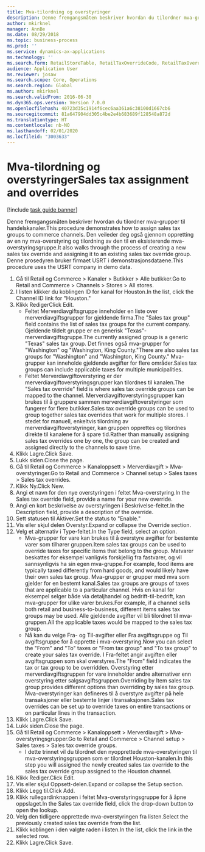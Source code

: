 ```yaml
---
title: Mva-tilordning og overstyringer
description: Denne fremgangsmåten beskriver hvordan du tilordner mva-grupper til handelskanaler.
author: mkirknel
manager: AnnBe
ms.date: 08/29/2018
ms.topic: business-process
ms.prod: ''
ms.service: dynamics-ax-applications
ms.technology: ''
ms.search.form: RetailStoreTable, RetailTaxOverrideCode, RetailTaxOverrideGroup
audience: Application User
ms.reviewer: josaw
ms.search.scope: Core, Operations
ms.search.region: Global
ms.author: mkirknel
ms.search.validFrom: 2016-06-30
ms.dyn365.ops.version: Version 7.0.0
ms.openlocfilehash: 40723d35c1914f6cec6aa361a6c38100d1667cb6
ms.sourcegitcommit: 81a647904dd305c4be2e4b683689f128548a872d
ms.translationtype: HT
ms.contentlocale: nb-NO
ms.lasthandoff: 02/01/2020
ms.locfileid: "3003633"
---
```

# <a name="sales-tax-assignment-and-overrides"></a><span data-ttu-id="40000-103"> Mva-tilordning og overstyringer</span><span class="sxs-lookup"><span data-stu-id="40000-103">Sales tax assignment and overrides</span></span>

[!include [task guide banner](../../includes/task-guide-banner.md)]

<span data-ttu-id="40000-104">Denne fremgangsmåten beskriver hvordan du tilordner mva-grupper til handelskanaler.</span><span class="sxs-lookup"><span data-stu-id="40000-104">This procedure demonstrates how to assign sales tax groups to commerce channels.</span></span> <span data-ttu-id="40000-105">Den veileder deg også gjennom oppretting av en ny mva-overstyring og tilordning av den til en eksisterende mva-overstyringsgruppe.</span><span class="sxs-lookup"><span data-stu-id="40000-105">It also walks through the process of creating a new sales tax override and assigning it to an existing sales tax override group.</span></span> <span data-ttu-id="40000-106">Denne prosedyren bruker firmaet USRT i demonstrasjonsdataene.</span><span class="sxs-lookup"><span data-stu-id="40000-106">This procedure uses the USRT company in demo data.</span></span>

1. <span data-ttu-id="40000-107">Gå til Retail og Commerce > Kanaler > Butikker > Alle butikker.</span><span class="sxs-lookup"><span data-stu-id="40000-107">Go to Retail and Commerce > Channels > Stores > All stores.</span></span>
2. <span data-ttu-id="40000-108">I listen klikker du koblingen ID for kanal for Houston.</span><span class="sxs-lookup"><span data-stu-id="40000-108">In the list, click the Channel ID link for "Houston."</span></span>
3. <span data-ttu-id="40000-109">Klikk Rediger</span><span class="sxs-lookup"><span data-stu-id="40000-109">Click Edit.</span></span>
    * <span data-ttu-id="40000-110">Feltet Merverdiavgiftsgruppe inneholder en liste over merverdiavgiftsgrupper for gjeldende firma.</span><span class="sxs-lookup"><span data-stu-id="40000-110">The "Sales tax group" field contains the list of sales tax groups for the current company.</span></span> <span data-ttu-id="40000-111">Gjeldende tildelt gruppe er en generisk "Texas"-merverdiavgiftsgruppe.</span><span class="sxs-lookup"><span data-stu-id="40000-111">The currently assigned group is a generic "Texas" sales tax group.</span></span> <span data-ttu-id="40000-112">Det finnes også mva-grupper for "Washington" og "Washington, King County."</span><span class="sxs-lookup"><span data-stu-id="40000-112">There are also sales tax groups for "Washington" and "Washington, King County."</span></span> <span data-ttu-id="40000-113">Mva-grupper kan inneholde gjeldende avgifter for flere områder.</span><span class="sxs-lookup"><span data-stu-id="40000-113">Sales tax groups can include applicable taxes for multiple municipalities.</span></span>  
    * <span data-ttu-id="40000-114">Feltet Merverdiavgiftoverstyring er der merverdiavgiftoverstyringsgrupper kan tilordnes til kanalen.</span><span class="sxs-lookup"><span data-stu-id="40000-114">The "Sales tax override" field is where sales tax override groups can be mapped to the channel.</span></span> <span data-ttu-id="40000-115">Merverdiavgiftoverstyringsgrupper kan brukes til å gruppere sammen merverdiavgiftoverstyringer som fungerer for flere butikker.</span><span class="sxs-lookup"><span data-stu-id="40000-115">Sales tax override groups can be used to group together sales tax overrides that work for multiple stores.</span></span> <span data-ttu-id="40000-116">I stedet for manuell, enkeltvis tilordning av merverdiavgiftoverstyringer, kan gruppen opprettes og tilordnes direkte til kanalene for å spare tid.</span><span class="sxs-lookup"><span data-stu-id="40000-116">Rather than manually assigning sales tax overrides one by one, the group can be created and assigned directly to the channels to save time.</span></span>  
4. <span data-ttu-id="40000-117">Klikk Lagre.</span><span class="sxs-lookup"><span data-stu-id="40000-117">Click Save.</span></span>
5. <span data-ttu-id="40000-118">Lukk siden.</span><span class="sxs-lookup"><span data-stu-id="40000-118">Close the page.</span></span>
6. <span data-ttu-id="40000-119">Gå til Retail og Commerce > Kanaloppsett > Merverdiavgift > Mva-overstyringer.</span><span class="sxs-lookup"><span data-stu-id="40000-119">Go to Retail and Commerce > Channel setup > Sales taxes > Sales tax overrides.</span></span>
7. <span data-ttu-id="40000-120">Klikk Ny.</span><span class="sxs-lookup"><span data-stu-id="40000-120">Click New.</span></span>
8. <span data-ttu-id="40000-121">Angi et navn for den nye overstyringen i feltet Mva-overstyring.</span><span class="sxs-lookup"><span data-stu-id="40000-121">In the Sales tax override field, provide a name for your new override.</span></span>
9. <span data-ttu-id="40000-122">Angi en kort beskrivelse av overstyringen i Beskrivelse-feltet.</span><span class="sxs-lookup"><span data-stu-id="40000-122">In the Description field, provide a description of the override.</span></span>
10. <span data-ttu-id="40000-123">Sett statusen til Aktiver.</span><span class="sxs-lookup"><span data-stu-id="40000-123">Set the status to "Enable."</span></span>
11. <span data-ttu-id="40000-124">Vis eller skjul delen Overstyr.</span><span class="sxs-lookup"><span data-stu-id="40000-124">Expand or collapse the Override section.</span></span>
12. <span data-ttu-id="40000-125">Velg et alternativ i Type-feltet.</span><span class="sxs-lookup"><span data-stu-id="40000-125">In the Type field, select an option.</span></span>
    * <span data-ttu-id="40000-126">Mva-grupper for vare kan brukes til å overstyre avgifter for bestemte varer som tilhører gruppen.</span><span class="sxs-lookup"><span data-stu-id="40000-126">Item sales tax groups can be used to override taxes for specific items that belong to the group.</span></span> <span data-ttu-id="40000-127">Matvarer beskattes for eksempel vanligvis forskjellig fra fastvarer, og vil sannsynligvis ha sin egen mva-gruppe.</span><span class="sxs-lookup"><span data-stu-id="40000-127">For example, food items are typically taxed differently from hard goods, and would likely have their own sales tax group.</span></span> <span data-ttu-id="40000-128">Mva-grupper er grupper med mva som gjelder for en bestemt kanal.</span><span class="sxs-lookup"><span data-stu-id="40000-128">Sales tax groups are groups of taxes that are applicable to a particular channel.</span></span> <span data-ttu-id="40000-129">Hvis en kanal for eksempel selger både via detaljhandel og bedrift-til-bedrift, kan mva-grupper for ulike varer brukes.</span><span class="sxs-lookup"><span data-stu-id="40000-129">For example, if a channel sells both retail and business-to-business, different items sales tax groups may be used.</span></span> <span data-ttu-id="40000-130">Alle gjeldende avgifter vil bli tilordnet til mva-gruppen.</span><span class="sxs-lookup"><span data-stu-id="40000-130">All the applicable taxes would be mapped to the sales tax group.</span></span>  
    * <span data-ttu-id="40000-131">Nå kan du velge Fra- og Til-avgifter eller Fra avgiftsgruppe og Til avgiftsgruppe for å opprette i mva-overstyring.</span><span class="sxs-lookup"><span data-stu-id="40000-131">Now you can select the "From" and "To" taxes or "From tax group" and "To tax group" to create your sales tax override.</span></span> <span data-ttu-id="40000-132">I Fra-feltet angir avgiften eller avgiftsgruppen som skal overstyres.</span><span class="sxs-lookup"><span data-stu-id="40000-132">The "From" field indicates the tax or tax group to be overridden.</span></span> <span data-ttu-id="40000-133">Overstyring etter merverdiavgiftsgruppen for vare inneholder andre alternativer enn overstyring etter salgsavgiftsgruppen.</span><span class="sxs-lookup"><span data-stu-id="40000-133">Overriding by Item sales tax group provides different options than overriding by sales tax group.</span></span> <span data-ttu-id="40000-134">Mva-overstyringer kan defineres til å overstyre avgifter på hele transaksjoner eller bestemte linjer i transaksjonen.</span><span class="sxs-lookup"><span data-stu-id="40000-134">Sales tax overrides can be set up to override taxes on entire transactions or on particular lines in the transaction.</span></span>  
13. <span data-ttu-id="40000-135">Klikk Lagre.</span><span class="sxs-lookup"><span data-stu-id="40000-135">Click Save.</span></span>
14. <span data-ttu-id="40000-136">Lukk siden.</span><span class="sxs-lookup"><span data-stu-id="40000-136">Close the page.</span></span>
15. <span data-ttu-id="40000-137">Gå til Retail og Commerce > Kanaloppsett > Merverdiavgift > Mva-overstyringsgrupper.</span><span class="sxs-lookup"><span data-stu-id="40000-137">Go to Retail and Commerce > Channel setup > Sales taxes > Sales tax override groups.</span></span>
    * <span data-ttu-id="40000-138">I dette trinnet vil du tilordnet den nyopprettede mva-overstyringen til mva-overstyringsgruppen som er tilordnet Houston-kanalen.</span><span class="sxs-lookup"><span data-stu-id="40000-138">In this step you will assigned the newly created sales tax override to the sales tax override group assigned to the Houston channel.</span></span>  
16. <span data-ttu-id="40000-139">Klikk Rediger.</span><span class="sxs-lookup"><span data-stu-id="40000-139">Click Edit.</span></span>
17. <span data-ttu-id="40000-140">Vis eller skjul Oppsett-delen.</span><span class="sxs-lookup"><span data-stu-id="40000-140">Expand or collapse the Setup section.</span></span>
18. <span data-ttu-id="40000-141">Klikk Legg til.</span><span class="sxs-lookup"><span data-stu-id="40000-141">Click Add.</span></span>
19. <span data-ttu-id="40000-142">Klikk rullegardinknappen i feltet Mva-overstyringsgruppe for å åpne oppslaget.</span><span class="sxs-lookup"><span data-stu-id="40000-142">In the Sales tax override field, click the drop-down button to open the lookup.</span></span>
20. <span data-ttu-id="40000-143">Velg den tidligere opprettede mva-overstyringen fra listen.</span><span class="sxs-lookup"><span data-stu-id="40000-143">Select the previously created sales tax override from the list.</span></span>
21. <span data-ttu-id="40000-144">Klikk koblingen i den valgte raden i listen.</span><span class="sxs-lookup"><span data-stu-id="40000-144">In the list, click the link in the selected row.</span></span>
22. <span data-ttu-id="40000-145">Klikk Lagre.</span><span class="sxs-lookup"><span data-stu-id="40000-145">Click Save.</span></span>

